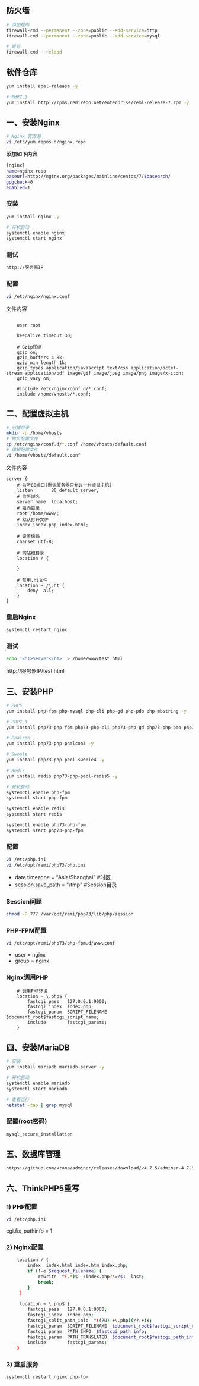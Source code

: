 ## 防火墙
```bash
# 添加规则
firewall-cmd --permanent --zone=public --add-service=http
firewall-cmd --permanent --zone=public --add-service=mysql

# 重启
firewall-cmd --reload
```

## 软件仓库
```bash
yum install epel-release -y

# PHP7.3
yum install http://rpms.remirepo.net/enterprise/remi-release-7.rpm -y
```

## 一、安装Nginx
```bash
# Nginx 官方源
vi /etc/yum.repos.d/nginx.repo
```
**添加如下内容**
```bash
[nginx]
name=nginx repo
baseurl=http://nginx.org/packages/mainline/centos/7/$basearch/
gpgcheck=0
enabled=1
```

### 安装
```bash
yum install nginx -y

# 开机启动
systemctl enable nginx
systemctl start nginx
```

### 测试
```bash
http://服务器IP
```

### 配置
```bash
vi /etc/nginx/nginx.conf
```
文件内容
```nginx

	user root

	keepalive_timeout 30;

	# Gzip压缩
	gzip on;
	gzip_buffers 4 8k;
	gzip_min_length 1k;
	gzip_types application/javascript text/css application/octet-stream application/pdf image/gif image/jpeg image/png image/x-icon;
	gzip_vary on;

	#include /etc/nginx/conf.d/*.conf;
	include /home/vhosts/*.conf;
```

## 二、配置虚拟主机
```bash
# 创建目录
mkdir -p /home/vhosts
# 拷贝配置文件
cp /etc/nginx/conf.d/*.conf /home/vhosts/default.conf
# 编辑配置文件
vi /home/vhosts/default.conf
```
文件内容
```nginx
server {
	# 监听80端口(默认服务器只允许一台虚拟主机)
	listen       80 default_server;
	# 监听域名
	server_name  localhost;
	# 指向目录
	root /home/www/;
	# 默认打开文件
	index index.php index.html;

	# 设置编码
	charset utf-8;

	# 网站根目录
	location / {

	}

	# 禁用.ht文件
	location ~ /\.ht {
		deny  all;
	}
}
```
### 重启Nginx
```bash
systemctl restart nginx
```
### 测试
```bash
echo '<h1>Server</h1>' > /home/www/test.html
```
http://服务器IP/test.html

## 三、安装PHP
```bash
# PHP5
yum install php-fpm php-mysql php-cli php-gd php-pdo php-mbstring -y

# PHP7.3
yum install php73-php-fpm php73-php-cli php73-php-gd php73-php-pdo php73-php-mbstring -y

# Phalcon
yum install php73-php-phalcon3 -y

# Swoole
yum install php73-php-pecl-swoole4 -y

# Redis
yum install redis php73-php-pecl-redis5 -y

# 开机启动
systemctl enable php-fpm
systemctl start php-fpm

systemctl enable redis
systemctl start redis

systemctl enable php73-php-fpm
systemctl start php73-php-fpm
```

### 配置
```bash
vi /etc/php.ini
vi /etc/opt/remi/php73/php.ini
```
- date.timezone = "Asia/Shanghai"	#时区
- session.save_path = "/tmp"	#Session目录

### Session问题
```bash
chmod -R 777 /var/opt/remi/php73/lib/php/session
```

### PHP-FPM配置
```bash
vi /etc/opt/remi/php73/php-fpm.d/www.conf
```
- user = nginx
- group = nginx

### Nginx调用PHP
```nginx
	# 调用PHP环境
	location ~ \.php$ {
		fastcgi_pass   127.0.0.1:9000;
		fastcgi_index  index.php;
		fastcgi_param  SCRIPT_FILENAME  $document_root$fastcgi_script_name;
		include        fastcgi_params;
	}
```

## 四、安装MariaDB
```bash
# 安装
yum install mariadb mariadb-server -y

# 开机启动
systemctl enable mariadb
systemctl start mariadb

# 查看运行
netstat -tap | grep mysql
```

### 配置(root密码)
```bash
mysql_secure_installation
```

## 五、数据库管理
```bash
https://github.com/vrana/adminer/releases/download/v4.7.5/adminer-4.7.5.php
```

## 六、ThinkPHP5重写
### 1) PHP配置
```bash
vi /etc/php.ini
```
cgi.fix_pathinfo = 1
### 2) Nginx配置
```bash
    location / {
        index  index.html index.htm index.php;
        if (!-e $request_filename) {
            rewrite  ^(.*)$  /index.php?s=/$1  last;
            break;
        }
     }

     location ~ \.php$ {
        fastcgi_pass   127.0.0.1:9000;
        fastcgi_index  index.php;
        fastcgi_split_path_info  ^((?U).+\.php)(/?.+)$;
        fastcgi_param  SCRIPT_FILENAME  $document_root$fastcgi_script_name;
        fastcgi_param  PATH_INFO  $fastcgi_path_info;
        fastcgi_param  PATH_TRANSLATED  $document_root$fastcgi_path_info;
        include        fastcgi_params;
    }
```
### 3) 重启服务
```bash
systemctl restart nginx php-fpm
```

